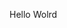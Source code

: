 Hello Wolrd





















































































































































































































































































































































































































































































































































































